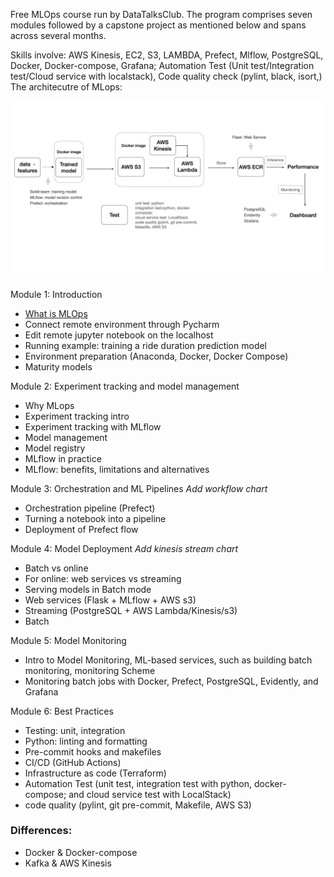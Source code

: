 Free MLOps course run by DataTalksClub. The program comprises seven modules followed by a capstone project as mentioned below and spans across several months.

Skills involve: AWS Kinesis, EC2, S3, LAMBDA, Prefect, Mlflow, PostgreSQL, Docker, Docker-compose, Grafana; Automation Test (Unit test/Integration test/Cloud service with localstack), Code quality check (pylint, black, isort,) 
 The architecutre of MLops:

 ![Architecture](archtecture.001.jpeg)

Module 1: Introduction
* [What is MLOps](https://www.youtube.com/watch?v=s0uaFZSzwfI&list=PL3MmuxUbc_hIUISrluw_A7wDSmfOhErJK)
* Connect remote environment through Pycharm
* Edit remote jupyter notebook on the localhost
* Running example: training a ride duration prediction model
* Environment preparation (Anaconda, Docker, Docker Compose)
* Maturity models


Module 2: Experiment tracking and model management
* Why MLops
* Experiment tracking intro
* Experiment tracking with MLflow
* Model management 
* Model registry
* MLflow in practice
* MLflow: benefits, limitations and alternatives


Module 3: Orchestration and ML Pipelines
*Add workflow chart*
* Orchestration pipeline (Prefect)
* Turning a notebook into a pipeline
* Deployment of Prefect flow



Module 4: Model Deployment
*Add kinesis stream chart*
* Batch vs online
* For online: web services vs streaming
* Serving models in Batch mode
* Web services (Flask + MLflow + AWS s3)
* Streaming (PostgreSQL + AWS Lambda/Kinesis/s3)
* Batch

Module 5: Model Monitoring

* Intro to Model Monitoring, ML-based services, such as building batch monitoring, monitoring Scheme
* Monitoring batch jobs with Docker, Prefect, PostgreSQL, Evidently, and Grafana

<!--* Monitoring web services with Prometheus, Evidently, and Grafana-->


Module 6: Best Practices
* Testing: unit, integration
* Python: linting and formatting
* Pre-commit hooks and makefiles
* CI/CD (GitHub Actions)
* Infrastructure as code (Terraform)
* Automation Test (unit test, integration test with python, docker-compose; and cloud service test with LocalStack)
* code quality (pylint, git pre-commit, Makefile, AWS S3)



### Differences:
- Docker & Docker-compose
- Kafka & AWS Kinesis

